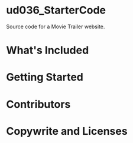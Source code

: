 # ud036_StarterCode
Source code for a Movie Trailer website.

# What's Included

# Getting Started

# Contributors

# Copywrite and Licenses
